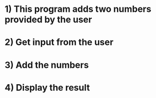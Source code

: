 # 1) This program adds two numbers provided by the user
# 2) Get input from the user
# 3) Add the numbers
# 4) Display the result
